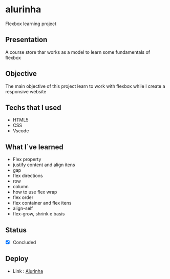 # alurinha
Flexbox learning project

## Presentation
 A course store thar works as a model to learn some fundamentals of flexbox
 
## Objective
  The main objective of this project learn to work with flexbox while I create a responsive website
  
## Techs that I used
- HTML5
- CSS
- Vscode


## What I´ve learned
- Flex property
- justify content and align itens
- gap
- flex directions
 - row
 - column
- how to use flex wrap
- flex order
- flex container and flex itens
- align-self
- flex-grow, shrink e basis



## Status
- [x] Concluded

## Deploy
- Link : [Alurinha](https://alurinha-six.vercel.app/)
  
  

